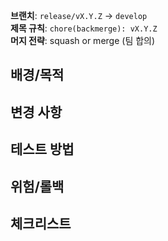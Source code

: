 <!-- TEMPLATE: RELEASE-BACKMERGE -->
**브랜치**: `release/vX.Y.Z` → `develop`  
**제목 규칙**: `chore(backmerge): vX.Y.Z`  
**머지 전략**: squash or merge (팀 합의)

## 배경/목적
## 변경 사항
## 테스트 방법
## 위험/롤백
## 체크리스트
